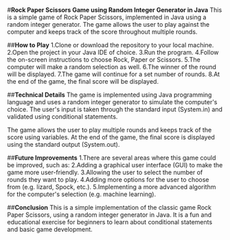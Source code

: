#**Rock Paper Scissors Game using Random Integer Generator in Java**
This is a simple game of Rock Paper Scissors, implemented in Java using a random integer generator. The game allows the user to play against the computer and keeps track of the score throughout multiple rounds.

##**How to Play**
1.Clone or download the repository to your local machine.
2.Open the project in your Java IDE of choice.
3.Run the program.
4.Follow the on-screen instructions to choose Rock, Paper or Scissors.
5.The computer will make a random selection as well.
6.The winner of the round will be displayed.
7.The game will continue for a set number of rounds.
8.At the end of the game, the final score will be displayed.

##**Technical Details**
The game is implemented using Java programming language and uses a random integer generator to simulate the computer's choice. The user's input is taken through the standard input (System.in) and validated using conditional statements.

The game allows the user to play multiple rounds and keeps track of the score using variables. At the end of the game, the final score is displayed using the standard output (System.out).

##**Future Improvements**
1.There are several areas where this game could be improved, such as:
2.Adding a graphical user interface (GUI) to make the game more user-friendly.
3.Allowing the user to select the number of rounds they want to play.
4.Adding more options for the user to choose from (e.g. lizard, Spock, etc.).
5.Implementing a more advanced algorithm for the computer's selection (e.g. machine learning).

##**Conclusion**
This is a simple implementation of the classic game Rock Paper Scissors, using a random integer generator in Java. It is a fun and educational exercise for beginners to learn about conditional statements and basic game development.
